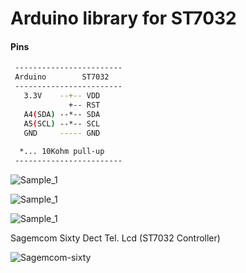 # Arduino library for ST7032

#### Pins

```sh
 ------------------------
 Arduino        ST7032
 ------------------------
   3.3V    --+-- VDD
             +-- RST
   A4(SDA) --*-- SDA
   A5(SCL) --*-- SCL
   GND     ----- GND
   
  *... 10Kohm pull-up
 ------------------------
```

![Sample_1](https://github.com/firatsyg/ST7032/blob/master/img/IMG_0110.JPG?raw=true)


![Sample_1](https://github.com/firatsyg/ST7032/blob/master/img/IMG_0113.JPG?raw=true)


![Sample_1](https://github.com/firatsyg/ST7032/blob/master/img/IMG_0113.JPG?raw=true)

Sagemcom Sixty Dect Tel. Lcd (ST7032 Controller)

![Sagemcom-sixty](https://github.com/firatsyg/ST7032/blob/master/img/sagemcom-sixty.jpg?raw=true)



